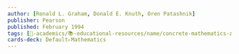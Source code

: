 ```yaml
---
author: [Ronald L. Graham, Donald E. Knuth, Oren Patashnik]
publisher: Pearson
published: February 1994
tags: [🔴-academics/📚-educational-resources/name/concrete-mathematics-a-foundation-for-computer-science-2nd-edition, study-note] 
cards-deck: Default▹Mathematics
---
```

